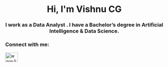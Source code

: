 <h1 align="center">Hi, I'm Vishnu CG</h1>
<h3 align="center">I work as a Data Analyst . I have a Bachelor’s degree in Artificial Intelligence & Data Science.</h3>

<h3 align="left">Connect with me:</h3>
<p align="left">
<a href="https://linkedin.com/in/www.linkedin.com/in/vishnu-cg" target="blank"><img align="center" src="https://raw.githubusercontent.com/rahuldkjain/github-profile-readme-generator/master/src/images/icons/Social/linked-in-alt.svg" alt="www.linkedin.com/in/vishnu-cg" height="30" width="40" /></a>
</p>
